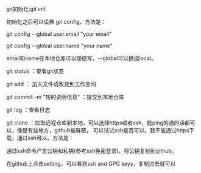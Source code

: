 git初始化:git init

初始化之后可以设置 git config，方法是：

git config --global user.email "your email"

git config --global user.name "your name"

email和name在本地仓库可以随便写，--global可以换成local。

git status ：查看git状态

git add ： 加入文件或改变到工作空间

git commit -m "短的说明信息" ：提交到本地仓库

git log ：查看日志

git clone ：拉取远程仓库到本地，可以选择https或者ssh，能ping的通的话都可以，像是有些地方，github被屏蔽，
可以试试ssh是否可以。我不能通过https下载，通过ssh可以。方法是：

通过ssh命令产生公钥和私钥(参考ssh免密登录)，将公钥复制到github，

在github上点击setting，可以看到ssh and GPG keys，复制过去就可以
